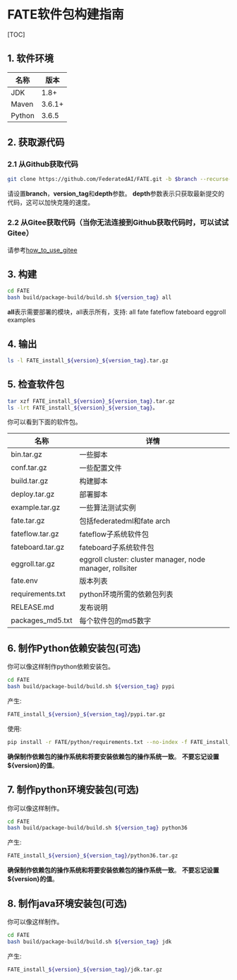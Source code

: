# FATE软件包构建指南

[TOC]

## 1. 软件环境

| 名称   | 版本   |
| ------ | ------ |
| JDK    | 1.8+   |
| Maven  | 3.6.1+ |
| Python | 3.6.5  |

## 2. 获取源代码

### 2.1 从Github获取代码

```bash
git clone https://github.com/FederatedAI/FATE.git -b $branch --recurse-submodules --depth=1
```

请设置**branch**，**version_tag**和**depth**参数。
**depth**参数表示只获取最新提交的代码，这可以加快克隆的速度。

### 2.2 从Gitee获取代码（当你无法连接到Github获取代码时，可以试试Gitee）

请参考[how_to_use_gitee](../common/how_to_use_gitee.zh.md)

## 3. 构建

```bash
cd FATE
bash build/package-build/build.sh ${version_tag} all
```

**all**表示需要部署的模块，all表示所有，支持: all fate fateflow fateboard eggroll examples

## 4. 输出

```bash
ls -l FATE_install_${version}_${version_tag}.tar.gz
```

## 5. 检查软件包

```bash
tar xzf FATE_install_${version}_${version_tag}.tar.gz
ls -lrt FATE_install_${version}_${version_tag}。
```

你可以看到下面的软件包。

| 名称             | 详情                                                      |
| ---------------- | --------------------------------------------------------- |
| bin.tar.gz       | 一些脚本                                                  |
| conf.tar.gz      | 一些配置文件                                              |
| build.tar.gz     | 构建脚本                                                  |
| deploy.tar.gz    | 部署脚本                                                  |
| example.tar.gz   | 一些算法测试实例                                          |
| fate.tar.gz      | 包括federatedml和fate arch                                |
| fateflow.tar.gz  | fateflow子系统软件包                                      |
| fateboard.tar.gz | fateboard子系统软件包                                     |
| eggroll.tar.gz   | eggroll cluster: cluster manager, node manager, rollsiter |
| fate.env         | 版本列表                                                  |
| requirements.txt | python环境所需的依赖包列表                                |
| RELEASE.md       | 发布说明                                                  |
| packages_md5.txt | 每个软件包的md5数字                                       |

## 6. 制作Python依赖安装包(可选)

你可以像这样制作python依赖安装包。

```bash
cd FATE
bash build/package-build/build.sh ${version_tag} pypi
```

产生:

```bash
FATE_install_${version}_${version_tag}/pypi.tar.gz
```

使用:

```bash
pip install -r FATE/python/requirements.txt --no-index -f FATE_install_${version}_${version_tag}/pypi
```

**确保制作依赖包的操作系统和将要安装依赖包的操作系统一致**。
**不要忘记设置${version}的值**。

## 7. 制作python环境安装包(可选)

你可以像这样制作。

```bash
cd FATE
bash build/package-build/build.sh ${version_tag} python36
```

产生:

```bash
FATE_install_${version}_${version_tag}/python36.tar.gz
```

**确保制作依赖包的操作系统和将要安装依赖包的操作系统一致**。
**不要忘记设置${version}的值**。

## 8. 制作java环境安装包(可选)

你可以像这样制作。

```bash
cd FATE
bash build/package-build/build.sh ${version_tag} jdk
```

产生:

```bash
FATE_install_${version}_${version_tag}/jdk.tar.gz
```
